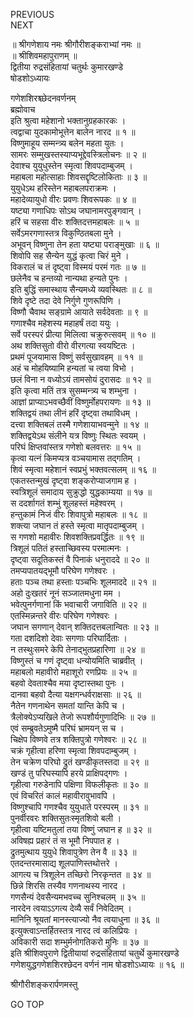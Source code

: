 PREVIOUS  
NEXT  
  
॥ श्रीगणेशाय नमः श्रीगौरीशङ्कराभ्यां नमः ॥  
॥ श्रीशिवमहापुराणम् ॥  
द्वितीया रुद्रसंहितायां चतुर्थः कुमारखण्डे  
षोडशोऽध्यायः  
  
गणेशशिरश्च्छेदनवर्णनम्  
ब्रह्मोवाच  
इति श्रुत्वा महेशानो भक्तानुग्रहकारकः ।  
त्वद्वाचा युदकामोभूत्तेन बालेन नारद ॥ १ ॥  
विष्णुमाहूय सम्मन्त्र्य बलेन महता युतः ।  
सामरः सम्मुखस्तस्याप्यभूद्देवस्त्रिलोचनः ॥ २ ॥  
देवाश्च युयुधुस्तेन स्मृत्वा शिवपदाम्बुजम् ।  
महाबला महोत्साहाः शिवसद्दृष्टिलोकिताः ॥ ३ ॥  
युयुधेऽथ हरिस्तेन महाबलपराक्रमः ।  
महादेव्यायुधो वीरः प्रवणः शिवरूपकः ॥ ४ ॥  
यष्ट्या गणाधिपः सोऽथ जघानामरपुङ्‌गवान् ।  
हरिं च सहसा वीरः शक्तिदत्तमहाबलः ॥ ५ ॥  
सर्वेऽमरगणास्तत्र विकुण्ठितबला मुने ।  
अभूवन् विष्णुना तेन हता यष्ट्या पराङ्मुखाः ॥ ६ ॥  
शिवोपि सह सैन्येन युद्धं कृत्वा चिरं मुने ।  
विकरालं च तं दृष्ट्वा विस्मयं परमं गतः ॥ ७ ॥  
छलेनैव च हन्तव्यो नान्यथा हन्यते पुनः ।  
इति बुद्धिं समास्थाय सैन्यमध्ये व्यवस्थितः ॥ ८ ॥  
शिवे दृष्टे तदा देवे निर्गुणे गुणरूपिणि ।  
विष्णौ चैवाथ सङ्‌ग्रामे आयाते सर्वदेवताः ॥ ९ ॥  
गणाश्चैव महेशस्य महाहर्षं तदा ययुः ।  
सर्वे परस्परं प्रीत्या मिलित्वा चक्रुरुत्सवम् ॥ १० ॥  
अथ शक्तिसुतो वीरो वीरगत्या स्वयष्टितः ।  
प्रथमं पूजयामास विष्णुं सर्वसुखावहम् ॥ ११ ॥  
अहं च मोहयिष्यामि हन्यतां च त्वया विभो ।  
छलं विना न वध्योऽयं तामसोयं दुरासदः ॥ १२ ॥  
इति कृत्वा मतिं तत्र सुसम्मन्त्र्य च शम्भुना ।  
आज्ञां प्राप्याऽभवच्छैवीं विष्णुर्मोहपरायणः ॥ १३ ॥  
शक्तिद्वयं तथा लीनं हरिं दृष्ट्वा तथाविधम् ।  
दत्त्वा शक्तिबलं तस्मै गणेशायाभवन्मुने ॥ १४ ॥  
शक्तिद्वयेऽथ संलीने यत्र विष्णुः स्थितः स्वयम् ।  
परिघं क्षिप्तवांस्तत्र गणेशो बलवत्तरः ॥ १५ ॥  
कृत्वा यत्नं किमप्यत्र वञ्चयामास तद्‌गतिम् ।  
शिवं स्मृत्वा महेशानं स्वप्रभुं भक्तवत्सलम् ॥ १६ ॥  
एकतस्तन्मुखं दृष्ट्वा शङ्करोप्याजगाम ह ।  
स्वत्रिशूलं समादाय सुक्रुद्धो युद्धकाम्यया ॥ १७ ॥  
स ददर्शागतं शम्भुं शूलहस्तं महेश्वरम् ।  
हन्तुकामं निजं वीरः शिवापुत्रो महाबलः ॥ १८ ॥  
शक्त्या जघान तं हस्ते स्मृत्वा मातृपदाम्बुजम् ।  
स गणशो महावीरः शिवशक्तिप्रवर्द्धितः ॥ १९ ॥  
त्रिशूलं पतितं हस्ताच्छिवस्य परमात्मनः ।  
दृष्ट्वा सदूतिकस्तं वै पिनाकं धनुराददे ॥ २० ॥  
तमप्यपातयद्‌भूमौ परिघेण गणेश्वरः ।  
हताः पञ्च तथा हस्ताः पञ्चभिः शूलमाददे ॥ २१ ॥  
अहो दुःखतरं नूनं सञ्जातमधुना मम ।  
भवेत्पुनर्गणानां किं भवाचारी जगाविति ॥ २२ ॥  
एतस्मिन्नन्तरे वीरः परिघेण गणेश्वरः ।  
जघान सगणान् देवान् शक्तिदत्तबलान्वितः ॥ २३ ॥  
गता दशदिशो देवाः सगणाः परिघार्दिताः ।  
न तस्थुःसमरे केपि तेनाद्‌भुतप्रहारिणा ॥ २४ ॥  
विष्णुस्तं च गणं दृष्ट्वा धन्योयमिति चाब्रवीत् ।  
महाबलो महावीरो महाशूरो रणप्रियः ॥ २५ ॥  
बहवो देवताश्चैव मया दृष्टास्तथा पुनः ।  
दानवा बहवो दैत्या यक्षगन्धर्वराक्षसाः ॥ २६ ॥  
नैतेन गणनाथेन समतां यान्ति केपि च ।  
त्रैलोक्येऽप्यखिले तेजो रूपशौर्यगुणादिभिः ॥ २७ ॥  
एवं सम्ब्रुवतेऽमुष्मै परिघं भ्रामयन् स च ।  
चिक्षेप विष्णवे तत्र शक्तिपुत्रो गणेश्वरः ॥ २८ ॥  
चक्रं गृहीत्वा हरिणा स्मृत्वा शिवपदाम्बुजम् ।  
तेन चक्रेण परिघो द्रुतं खण्डीकृतस्तदा ॥ २९ ॥  
खण्डं तु परिघस्यापि हरये प्राक्षिपद्‌गणः ।  
गृहीत्वा गरुडेनापि पक्षिणा विफलीकृतः ॥ ३० ॥  
एवं विचरितं कालं महावीरावुभावपि ।  
विष्णुश्चापि गणश्चैव युयुधाते परस्परम् ॥ ३१ ॥  
पुनर्वीरवरः शक्तिसुतःस्मृतशिवो बली ।  
गृहीत्वा यष्टिमतुलां तया विष्णुं जघान ह ॥ ३२ ॥  
अविषह्य प्रहारं तं स भूमौ निपपात ह ।  
द्रुतमुत्थाय युयुधे शिवापुत्रेण तेन वै ॥ ३३ ॥  
एतदन्तरमासाद्य शूलपाणिस्तथोत्तरे ।  
आगत्य च त्रिशूलेन तच्छिरो निरकृन्तत ॥ ३४ ॥  
छिन्ने शिरसि तस्यैव गणनाथस्य नारद ।  
गणसैन्यं देवसैन्यमभवच्च सुनिश्चलम् ॥ ३५ ॥  
नारदेन त्वयाऽऽगत्य देव्यै सर्वं निवेदितम् ।  
मानिनि श्रूयतां मानस्त्याज्यो नैव त्वयाधुना ॥ ३६ ॥  
इत्युक्त्वाऽन्तर्हितस्तत्र नारद त्वं कलिप्रियः ।  
अविकारी सदा शम्भुर्मनोगतिकरो मुनिः ॥ ३७ ॥  
इति श्रीशिवपुराणे द्वितीयायां रुद्रसंहितायां चतुर्थे कुमारखण्डे  
गणेशयुद्धगणेशशिरश्छेदन वर्णनं नाम षोडशोऽध्यायः ॥ १६ ॥  
  
  
श्रीगौरीशङ्करार्पणमस्तु  
  
GO TOP
